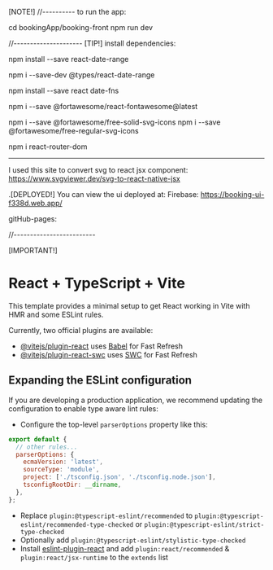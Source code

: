 [NOTE!]
//----------
to run the app:

cd bookingApp/booking-front
npm run dev

//---------------------
[TIP!]
install dependencies:

npm install --save react-date-range

npm i --save-dev @types/react-date-range

npm install --save react date-fns

npm i --save @fortawesome/react-fontawesome@latest

npm i --save @fortawesome/free-solid-svg-icons
npm i --save @fortawesome/free-regular-svg-icons

npm i react-router-dom

-----------------------
I used this site to convert svg to react jsx component: 
https://www.svgviewer.dev/svg-to-react-native-jsx

.[DEPLOYED!]
You can view the ui deployed at:
Firebase:
https://booking-ui-f338d.web.app/

gitHub-pages:








//-------------------------

[IMPORTANT!]

# React + TypeScript + Vite

This template provides a minimal setup to get React working in Vite with HMR and some ESLint rules.

Currently, two official plugins are available:

- [@vitejs/plugin-react](https://github.com/vitejs/vite-plugin-react/blob/main/packages/plugin-react/README.md) uses [Babel](https://babeljs.io/) for Fast Refresh
- [@vitejs/plugin-react-swc](https://github.com/vitejs/vite-plugin-react-swc) uses [SWC](https://swc.rs/) for Fast Refresh

## Expanding the ESLint configuration

If you are developing a production application, we recommend updating the configuration to enable type aware lint rules:

- Configure the top-level `parserOptions` property like this:

```js
export default {
  // other rules...
  parserOptions: {
    ecmaVersion: 'latest',
    sourceType: 'module',
    project: ['./tsconfig.json', './tsconfig.node.json'],
    tsconfigRootDir: __dirname,
  },
};
```

- Replace `plugin:@typescript-eslint/recommended` to `plugin:@typescript-eslint/recommended-type-checked` or `plugin:@typescript-eslint/strict-type-checked`
- Optionally add `plugin:@typescript-eslint/stylistic-type-checked`
- Install [eslint-plugin-react](https://github.com/jsx-eslint/eslint-plugin-react) and add `plugin:react/recommended` & `plugin:react/jsx-runtime` to the `extends` list
